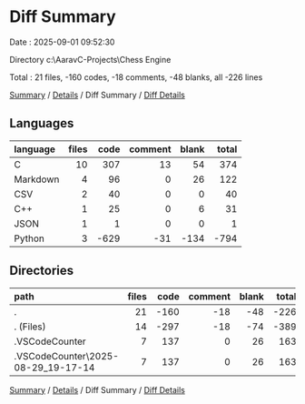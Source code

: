 # Diff Summary

Date : 2025-09-01 09:52:30

Directory c:\\AaravC-Projects\\Chess Engine

Total : 21 files,  -160 codes, -18 comments, -48 blanks, all -226 lines

[Summary](results.md) / [Details](details.md) / Diff Summary / [Diff Details](diff-details.md)

## Languages
| language | files | code | comment | blank | total |
| :--- | ---: | ---: | ---: | ---: | ---: |
| C | 10 | 307 | 13 | 54 | 374 |
| Markdown | 4 | 96 | 0 | 26 | 122 |
| CSV | 2 | 40 | 0 | 0 | 40 |
| C++ | 1 | 25 | 0 | 6 | 31 |
| JSON | 1 | 1 | 0 | 0 | 1 |
| Python | 3 | -629 | -31 | -134 | -794 |

## Directories
| path | files | code | comment | blank | total |
| :--- | ---: | ---: | ---: | ---: | ---: |
| . | 21 | -160 | -18 | -48 | -226 |
| . (Files) | 14 | -297 | -18 | -74 | -389 |
| .VSCodeCounter | 7 | 137 | 0 | 26 | 163 |
| .VSCodeCounter\\2025-08-29_19-17-14 | 7 | 137 | 0 | 26 | 163 |

[Summary](results.md) / [Details](details.md) / Diff Summary / [Diff Details](diff-details.md)